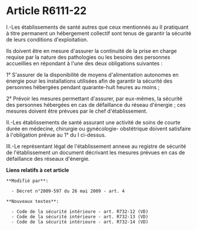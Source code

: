 # Article R6111-22

I.-Les établissements de santé autres que ceux mentionnés au II pratiquant à titre permanent un hébergement collectif sont
tenus de garantir la sécurité de leurs conditions d'exploitation. 

Ils doivent être en mesure d'assurer la continuité de la prise en charge requise par la nature des pathologies ou les besoins
des personnes accueillies en répondant à l'une des deux obligations suivantes : 

1° S'assurer de la disponibilité de moyens d'alimentation autonomes en énergie pour les installations utilisées afin de
garantir la sécurité des personnes hébergées pendant quarante-huit heures au moins ; 

2° Prévoir les mesures permettant d'assurer, par eux-mêmes, la sécurité des personnes hébergées en cas de défaillance du
réseau d'énergie ; ces mesures doivent être prévues par le chef d'établissement. 

II.-Les établissements de santé assurant une activité de soins de courte durée en médecine, chirurgie ou gynécologie-
obstétrique doivent satisfaire à l'obligation prévue au 1° du I ci-dessus. 

III.-Le représentant légal de l'établissement annexe au registre de sécurité de l'établissement un document décrivant les
mesures prévues en cas de défaillance des réseaux d'énergie.

**Liens relatifs à cet article**

	**Modifié par**:

	  - Décret n°2009-597 du 26 mai 2009 - art. 4

	**Nouveaux textes**:

	  - Code de la sécurité intérieure - art. R732-12 (VD)
	  - Code de la sécurité intérieure - art. R732-13 (VD)
	  - Code de la sécurité intérieure - art. R732-14 (VD)

